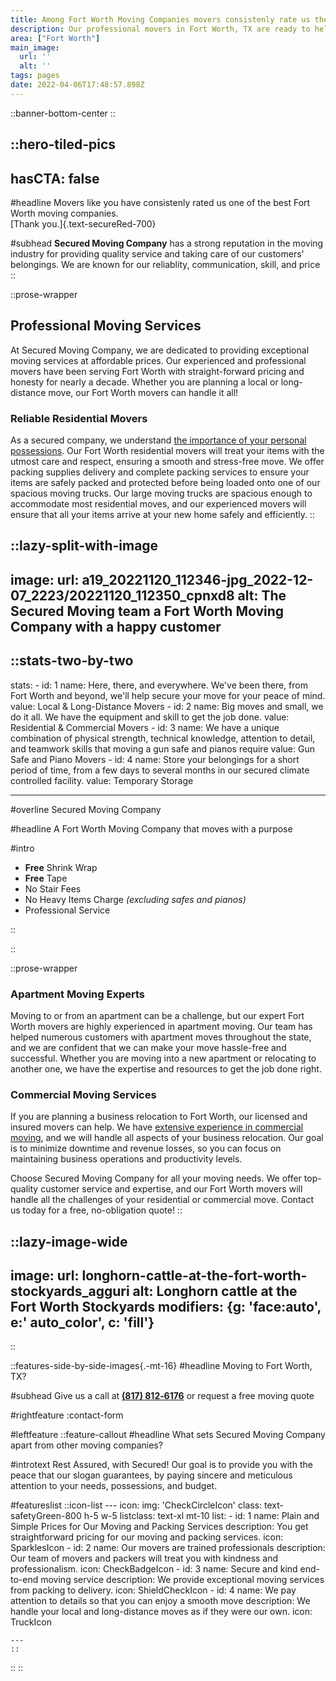 ```yaml
---
title: Among Fort Worth Moving Companies movers consistenly rate us the best one to work with for our reliablity, communication, skill, and price
description: Our professional movers in Fort Worth, TX are ready to help you with your moving needs. We offer a wide range of services including packing, unpacking and more! Call us today at (817) 812-6176 for a free estimate.
area: ["Fort Worth"]
main_image:
  url: ''
  alt: ''
tags: pages
date: 2022-04-06T17:48:57.898Z
---
```

::banner-bottom-center
::

::hero-tiled-pics
---
hasCTA: false
---
#headline
Movers like you have consistenly rated us one of the best Fort Worth moving companies.<br>[Thank you.]{.text-secureRed-700}

#subhead
**Secured Moving Company** has a strong reputation in the moving industry for providing quality service and taking care of our customers' belongings. We are known for our reliablity, communication, skill, and price
::

::prose-wrapper
## Professional Moving Services

At Secured Moving Company, we are dedicated to providing exceptional moving services at affordable prices. Our experienced and professional movers have been serving Fort Worth with straight-forward pricing and honesty for nearly a decade. Whether you are planning a local or long-distance move, our Fort Worth movers can handle it all!

### Reliable Residential Movers

As a secured company, we understand [the importance of your personal possessions](/post/why-are-we-known-as-a-secured-company). Our Fort Worth residential movers will treat your items with the utmost care and respect, ensuring a smooth and stress-free move. We offer packing supplies delivery and complete packing services to ensure your items are safely packed and protected before being loaded onto one of our spacious moving trucks. Our large moving trucks are spacious enough to accommodate most residential moves, and our experienced movers will ensure that all your items arrive at your new home safely and efficiently.
::

::lazy-split-with-image
---
image:
  url: a19_20221120_112346-jpg_2022-12-07_2223/20221120_112350_cpnxd8
  alt: The Secured Moving team a Fort Worth Moving Company with a happy customer
---

  ::stats-two-by-two
  ---
  stats: 
    -
      id: 1
      name: Here, there, and everywhere. We've been there, from Fort Worth and beyond, we'll help secure your move for your peace of mind.
      value: Local & Long-Distance Movers
    -
      id: 2
      name: Big moves and small, we do it all. We have the equipment and skill to get the job done. 
      value: Residential & Commercial Movers
    -
      id: 3
      name: We have a unique combination of physical strength, technical knowledge, attention to detail, and teamwork skills that moving a gun safe and pianos require
      value: Gun Safe and Piano Movers
    -
      id: 4
      name:  Store your belongings for a short period of time, from a few days to several months in our secured climate controlled facility.
      value: Temporary Storage

  ---
  #overline
  Secured Moving Company

  #headline
  A Fort Worth Moving Company that moves with a purpose

  #intro
  * **Free** Shrink Wrap
  * **Free** Tape
  * No Stair Fees
  * No Heavy Items Charge *(excluding safes and pianos)*
  * Professional Service

  ::

::

::prose-wrapper
### Apartment Moving Experts

Moving to or from an apartment can be a challenge, but our expert Fort Worth movers are highly experienced in apartment moving. Our team has helped numerous customers with apartment moves throughout the state, and we are confident that we can make your move hassle-free and successful. Whether you are moving into a new apartment or relocating to another one, we have the expertise and resources to get the job done right.

### Commercial Moving Services

If you are planning a business relocation to Fort Worth, our licensed and insured movers can help. We have [extensive experience in commercial moving](/service-area/commercial-moving), and we will handle all aspects of your business relocation. Our goal is to minimize downtime and revenue losses, so you can focus on maintaining business operations and productivity levels.

Choose Secured Moving Company for all your moving needs. We offer top-quality customer service and expertise, and our Fort Worth movers will handle all the challenges of your residential or commercial move. Contact us today for a free, no-obligation quote!
::

::lazy-image-wide
---
image:
  url: longhorn-cattle-at-the-fort-worth-stockyards_agguri
  alt: Longhorn cattle at the Fort Worth Stockyards
  modifiers: {g: 'face:auto', e:' auto_color', c: 'fill'}
---
::

::features-side-by-side-images{.-mt-16}
#headline
Moving to Fort Worth, TX?

#subhead
Give us a call at **[(817) 812‑6176](tel:817-812‑6176)** or request a free moving quote 

#rightfeature
  :contact-form

#leftfeature
  ::feature-callout
  #headline
  What sets Secured Moving Company apart from other moving companies?

  #introtext
  Rest Assured, with Secured! Our goal is to provide you with the peace that our slogan guarantees, by paying sincere and meticulous attention to your needs, possessions, and budget.

  #featureslist
    ::icon-list
    ---
    icon:
      img: 'CheckCircleIcon'
      class: text-safetyGreen-800 h-5 w-5
    listclass: text-xl mt-10
    list:
      -
        id: 1
        name: Plain and Simple Prices for Our Moving and Packing Services
        description: You get straightforward pricing for our moving and packing services.
        icon: SparklesIcon
      -
        id: 2
        name: Our movers are trained professionals
        description: Our team of movers and packers will treat you with kindness and professionalism.
        icon: CheckBadgeIcon
      -
        id: 3
        name: Secure and kind end-to-end moving service
        description: We provide exceptional moving services from packing to delivery.
        icon: ShieldCheckIcon
      -
        id: 4
        name: We pay attention to details so that you can enjoy a smooth move
        description: We handle your local and long-distance moves as if they were our own.
        icon: TruckIcon

    ---
    ::
  ::
::
